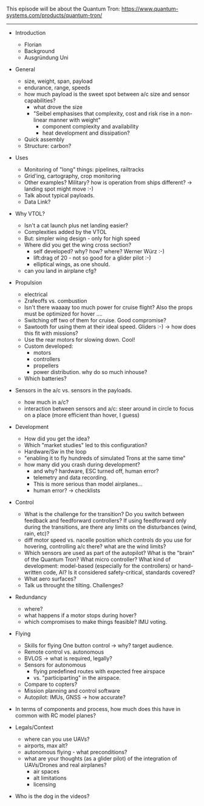 This episode will be about the Quantum Tron: https://www.quantum-systems.com/products/quantum-tron/

------------------------------

* Introduction
  - Florian
  - Background 
  - Ausgründung Uni

* General
  - size, weight, span, payload
  - endurance, range, speeds
  - how much payload is the sweet spot between a/c size and sensor capabilities?
    - what drove the size
    - "Seibel emphasises that complexity, cost and risk rise in a 
       non-linear manner with weight"
      - component complexity and availability
      - heat development and dissipation?
  - Quick assembly
  - Structure: carbon?

* Uses
  - Monitoring of "long" things: pipelines, railtracks
  - Grid'ing, cartography, crop monitoring
  - Other examples? Military?
    how is operation from ships different? -> landing spot might move :-)
  - Talk about typical payloads.
  - Data Link?

* Why VTOL? 
  - Isn't a cat launch plus net landing easier?
  - Complexities added by the VTOL
  - But: simpler wing design - only for high speed
  - Where did you get the wing cross section? 
    - self developed? why? how? where? Werner Würz :-) 
    - lift:drag of 20 - not so good for a glider pilot :-)
    - elliptical wings, as one should.
  - can you land in airplane cfg?


* Propulsion
  - electrical 
  - Zrafeoffs vs. combustion
  - Isn't there waaaay too much power for cruise flight?
    Also the props must be optimized for hover ....
  - Switching off two of them for cruise. Good compromise?
  - Sawtooth for using them at their ideal speed. Gliders :-)
      -> how does this fit with missions?
  - Use the rear motors for slowing down. Cool!  
  - Custom developed: 
    - motors
    - controllers
    - propellers
    - power distribution.
    why do so much inhouse?
  - Which batteries?
 
* Sensors in the a/c vs. sensors in the payloads.
  - how much in a/c?    
  - interaction between sensors and a/c: 
    steer around in circle to focus on a place
    (more efficient than hover, I guess)  

* Development
  - How did you get the idea?
  - Which "market studies" led to this configuration?
  - Hardware/Sw in the loop 
  - "enabling it to fly hundreds of simulated Trons at the same time"
  - how many did you crash during development?
    - and why? hardware, ESC turned off, human error?
    - telemetry and data recording.
    - This is more serious than model airplanes...
    - human error? -> checklists


* Control
  - What is the challenge for the transition? Do you switch between feedback and 
  feedforward controllers? If using feedforward only during the transitions, are 
  there any limits on the disturbances (wind, rain, etc)?
  - diff motor speed vs. nacelle position
    which controls do you use for hovering, controlling a/c there?
    what are the wind limits?
  - Which sensors are used as part of the autopilot? What is the "brain" of the Quantum Tron?
  What micro controller? What kind of development: model-based (especially for the controllers)
  or hand-written code, AI? Is it considered safety-critical, standards covered? 
  - What aero surfaces?
  - Talk us throught the tilting. Challenges?

* Redundancy 
  - where?
  - what happens if a motor stops during hover?
  - which compromises to make things feasible? IMU voting.

* Flying
  - Skills for flying
    One button control -> why? target audience.
  - Remote control vs. autonomous
  - BVLOS -> what is required, legally?
  - Sensors for autonomous
    - flying predefined routes with expected free airspace
    - vs. "participarting" in the airspace.
  - Compare to copters?
  - Mission planning and control software
  - Autopilot: IMUs, GNSS -> how accurate?    
    
* In terms of components and process, how much does this have in common
  with RC model planes?

* Legals/Context
  - where can you use UAVs?
  - airports, max alt?
  - autonomous flying - what preconditions?
  - what are your thoughts (as a glider pilot) of the integration of UAVs/Drones and real airplanes?
    - air spaces
    - alt limitations
    - licensing

* Who is the dog in the videos?

